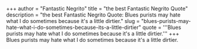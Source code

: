 +++
author = "Fantastic Negrito"
title = "the best Fantastic Negrito Quote"
description = "the best Fantastic Negrito Quote: Blues purists may hate what I do sometimes because it's a little dirtier."
slug = "blues-purists-may-hate-what-i-do-sometimes-because-its-a-little-dirtier"
quote = '''Blues purists may hate what I do sometimes because it's a little dirtier.'''
+++
Blues purists may hate what I do sometimes because it's a little dirtier.

